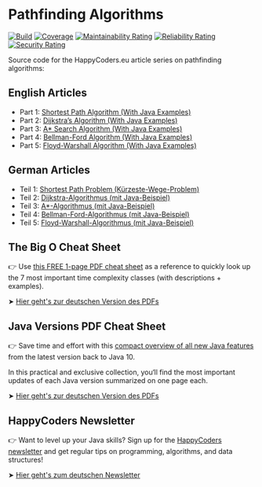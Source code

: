 # Pathfinding Algorithms

[![Build](https://github.com/SvenWoltmann/pathfinding/actions/workflows/build.yml/badge.svg)](https://github.com/SvenWoltmann/pathfinding/actions/workflows/build.yml)
[![Coverage](https://sonarcloud.io/api/project_badges/measure?project=SvenWoltmann_pathfinding&metric=coverage)](https://sonarcloud.io/dashboard?id=SvenWoltmann_pathfinding)
[![Maintainability Rating](https://sonarcloud.io/api/project_badges/measure?project=SvenWoltmann_pathfinding&metric=sqale_rating)](https://sonarcloud.io/dashboard?id=SvenWoltmann_pathfinding)
[![Reliability Rating](https://sonarcloud.io/api/project_badges/measure?project=SvenWoltmann_pathfinding&metric=reliability_rating)](https://sonarcloud.io/dashboard?id=SvenWoltmann_pathfinding)
[![Security Rating](https://sonarcloud.io/api/project_badges/measure?project=SvenWoltmann_pathfinding&metric=security_rating)](https://sonarcloud.io/dashboard?id=SvenWoltmann_pathfinding)

Source code for the HappyCoders.eu article series on pathfinding algorithms:

## English Articles

* Part 1: [Shortest Path Algorithm (With Java Examples)](https://www.happycoders.eu/algorithms/shortest-path-algorithm-java/)
* Part 2: [Dijkstra’s Algorithm (With Java Examples)](https://www.happycoders.eu/algorithms/dijkstras-algorithm-java/)
* Part 3: [A* Search Algorithm (With Java Examples)](https://www.happycoders.eu/algorithms/a-star-algorithm-java/)
* Part 4: [Bellman-Ford Algorithm (With Java Examples)](https://www.happycoders.eu/algorithms/bellman-ford-algorithm-java/)
* Part 5: [Floyd-Warshall Algorithm (With Java Examples)](https://www.happycoders.eu/algorithms/floyd-warshall-algorithm-java/)

## German Articles

* Teil 1: [Shortest Path Problem (Kürzeste-Wege-Problem)](https://www.happycoders.eu/de/algorithmen/shortest-path-problem-java/)
* Teil 2: [Dijkstra-Algorithmus (mit Java-Beispiel)](https://www.happycoders.eu/de/algorithmen/dijkstra-algorithmus-java/)
* Teil 3: [A*-Algorithmus (mit Java-Beispiel)](https://www.happycoders.eu/de/algorithmen/a-stern-algorithmus-java/)
* Teil 4: [Bellman-Ford-Algorithmus (mit Java-Beispiel)](https://www.happycoders.eu/de/algorithmen/bellman-ford-algorithmus-java/)
* Teil 5: [Floyd-Warshall-Algorithmus (mit Java-Beispiel)](https://www.happycoders.eu/de/algorithmen/floyd-warshall-algorithmus-java/)

## The Big O Cheat Sheet
👉 Use [this FREE 1-page PDF cheat sheet](https://www.happycoders.eu/big-o-cheat-sheet/) as a reference to quickly look up the 7 most important time complexity classes (with descriptions + examples).

➤ [Hier geht's zur deutschen Version des PDFs](https://www.happycoders.eu/de/o-notation-cheat-sheet/)

## Java Versions PDF Cheat Sheet
👉 Save time and effort with this [compact overview of all new Java features](https://www.happycoders.eu/java-versions/) from the latest version back to Java 10. 

In this practical and exclusive collection, you‘ll find the most important updates of each Java version summarized on one page each.

➤ [Hier geht's zur deutschen Version des PDFs](https://www.happycoders.eu/de/java-versionen/)

## HappyCoders Newsletter
👉 Want to level up your Java skills? 
Sign up for the [HappyCoders newsletter](http://www.happycoders.eu/newsletter/) and get regular tips on programming, algorithms, and data structures!

➤ [Hier geht's zum deutschen Newsletter](https://www.happycoders.eu/de/newsletter/)
